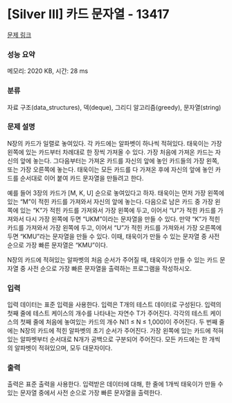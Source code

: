 # [Silver III] 카드 문자열 - 13417 

[문제 링크](https://www.acmicpc.net/problem/13417) 

### 성능 요약

메모리: 2020 KB, 시간: 28 ms

### 분류

자료 구조(data_structures), 덱(deque), 그리디 알고리즘(greedy), 문자열(string)

### 문제 설명

<p>N장의 카드가 일렬로 놓여있다. 각 카드에는 알파벳이 하나씩 적혀있다. 태욱이는 가장 왼쪽에 있는 카드부터 차례대로 한 장씩 가져올 수 있다. 가장 처음에 가져온 카드는 자신의 앞에 놓는다. 그다음부터는 가져온 카드를 자신의 앞에 놓인 카드들의 가장 왼쪽, 또는 가장 오른쪽에 놓는다. 태욱이는 모든 카드를 다 가져온 후에 자신의 앞에 놓인 카드를 순서대로 이어 붙여 카드 문자열을 만들려고 한다.</p>

<p>예를 들어 3장의 카드가 [M, K, U] 순으로 놓여있다고 하자. 태욱이는 먼저 가장 왼쪽에 있는 “M”이 적힌 카드를 가져와서 자신의 앞에 놓는다. 다음으로 남은 카드 중 가장 왼쪽에 있는 “K”가 적힌 카드를 가져와서 가장 왼쪽에 두고, 이어서 “U”가 적힌 카드를 가져와서 다시 가장 왼쪽에 두면 “UKM”이라는 문자열을 만들 수 있다. 만약 “K”가 적힌 카드를 가져와서 가장 왼쪽에 두고, 이어서 “U”가 적힌 카드를 가져와서 가장 오른쪽에 두면 “KMU”라는 문자열을 만들 수 있다. 이때, 태욱이가 만들 수 있는 문자열 중 사전 순으로 가장 빠른 문자열은 “KMU”이다.</p>

<p>N장의 카드에 적혀있는 알파벳의 처음 순서가 주어질 때, 태욱이가 만들 수 있는 카드 문자열 중 사전 순으로 가장 빠른 문자열을 출력하는 프로그램을 작성하시오.</p>

### 입력 

 <p>입력 데이터는 표준 입력을 사용한다. 입력은 T개의 테스트 데이터로 구성된다. 입력의 첫째 줄에 테스트 케이스의 개수를 나타내는 자연수 T가 주어진다. 각각의 테스트 케이스의 첫째 줄에 처음에 놓여있는 카드의 개수 N(1 ≤ N ≤ 1,000)이 주어진다. 두 번째 줄에는 N장의 카드에 적힌 알파벳의 초기 순서가 주어진다. 가장 왼쪽에 있는 카드에 적혀있는 알파벳부터 순서대로 N개가 공백으로 구분되어 주어진다. 모든 카드에는 한 개씩의 알파벳이 적혀있으며, 모두 대문자이다. </p>

### 출력 

 <p>출력은 표준 출력을 사용한다. 입력받은 데이터에 대해, 한 줄에 1개씩 태욱이가 만들 수 있는 문자열 중에서 사전 순으로 가장 빠른 문자열을 출력한다.</p>

